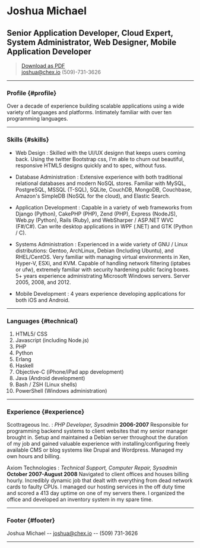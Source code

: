# Joshua Michael
## Senior Application Developer, Cloud Expert, System Administrator, Web Designer, Mobile Application Developer

> [Download as PDF](resume.pdf)  
> [joshua@chex.io](joshua@chex.io)
> (509)-731-3626

------

### Profile {#profile}

Over a decade of experience building scalable applications using a wide variety of languages and platforms. Intimately familiar with over ten programming languages.

------

### Skills {#skills}

* Web Design
  : Skilled with the UI/UX designn that keeps users coming back. Using the twitter Bootstrap css, I'm able to churn out beautiful, responsive HTML5 designs quickly and to spec, without fuss.

* Database Administration
  : Extensive experience with both traditional relational databases and modern NoSQL stores. Familiar with MySQL, PostgreSQL, MSSQL (T-SQL), SQLite, CouchDB, MongoDB, Couchbase, Amazon's SimpleDB (NoSQL for the cloud), and Elastic Search.

* Application Development
  : Capable in a variety of web frameworks from Django (Python), CakePHP (PHP), Zend (PHP), Express (NodeJS), Web.py (Python), Rails (Ruby), and WebSharper / ASP.NET WVC (F#/C#). Can write desktop applications in WPF (.NET) and GTK (Python / C).

* Systems Administration
  : Experienced in a wide variety of GNU / Linux distributions: Gentoo, ArchLinux, Debian (Including Ubuntu), and RHEL/CentOS. Very familiar with managing virtual environments in Xen, Hyper-V, ESXi, and KVM. Capable of handling network filtering (iptabes or ufw), extremely familiar with security hardening public facing boxes. 5+ years experience administrating Microsoft Windows servers. Server 2005, 2008, and 2012.

* Mobile Development
  : 4 years experience developing applications for both iOS and Android.
-------

### Languages {#technical}

1. HTML5/ CSS
1. Javascript (including Node.js)
1. PHP
1. Python
1. Erlang
1. Haskell
1. Objective-C (iPhone/iPad app development)
1. Java (Android development)
1. Bash / ZSH (Linux shells)
1. PowerShell (Windows administration)

------

### Experience {#experience}

Scottrageous Inc.
: *PHP Developer, Sysadmin*
  __2006-2007__
Responsible for programming backend
systems to client websites that my senior manager brought in. Setup and
maintained a Debian server throughout the duration of my job and gained valuable experience with
installing/configuring freely available CMS or blog systems like Drupal and Wordpress. Managed my own hours and
billing.

Axiom Technologies
: *Technical Support, Computer Repair, Sysadmin*
  __October 2007-August 2008__
Navigated to client offices and houses billing hourly. Incredibly dynamic job that dealt with everything from dead
network cards to faulty CPUs. I managed our hosting services in the off duty time and scored a 413 day uptime on one of my servers there. I organized the office and developed an inventory system in my spare time.

------

### Footer {#footer}

Joshua Michael -- [joshua@chex.io](joshua@chex.io) -- (509) 731-3626

------
